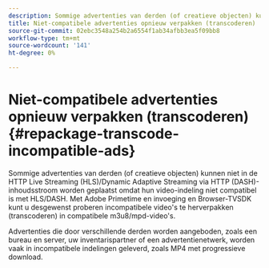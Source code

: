 ```yaml
---
description: Sommige advertenties van derden (of creatieve objecten) kunnen niet in de HTTP Live Streaming (HLS)/Dynamic Adaptive Streaming via HTTP (DASH)-inhoudsstroom worden geplaatst omdat hun video-indeling niet compatibel is met HLS/DASH. Met Adobe Primetime en invoeging en Browser-TVSDK kunt u desgewenst proberen incompatibele video's te herverpakken (transcoderen) in compatibele m3u8/mpd-video's.
title: Niet-compatibele advertenties opnieuw verpakken (transcoderen)
source-git-commit: 02ebc3548a254b2a6554f1ab34afbb3ea5f09bb8
workflow-type: tm+mt
source-wordcount: '141'
ht-degree: 0%

---
```


# Niet-compatibele advertenties opnieuw verpakken (transcoderen){#repackage-transcode-incompatible-ads}

Sommige advertenties van derden (of creatieve objecten) kunnen niet in de HTTP Live Streaming (HLS)/Dynamic Adaptive Streaming via HTTP (DASH)-inhoudsstroom worden geplaatst omdat hun video-indeling niet compatibel is met HLS/DASH. Met Adobe Primetime en invoeging en Browser-TVSDK kunt u desgewenst proberen incompatibele video&#39;s te herverpakken (transcoderen) in compatibele m3u8/mpd-video&#39;s.

Advertenties die door verschillende derden worden aangeboden, zoals een bureau en server, uw inventarispartner of een advertentienetwerk, worden vaak in incompatibele indelingen geleverd, zoals MP4 met progressieve download.
